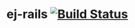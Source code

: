 # ej-rails [![Build Status](https://travis-ci.org/travis-ci/travis-web.svg?branch=master)](https://travis-ci.org/travis-ci/travis-web)
